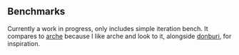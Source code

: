 ## Benchmarks

Currently a work in progress, only includes simple iteration bench. It compares to [arche](https://github.com/mlange-42/arche) because I like arche
and look to it, alongside [donburi](https://github.com/yottahmd/donburi), for inspiration.
